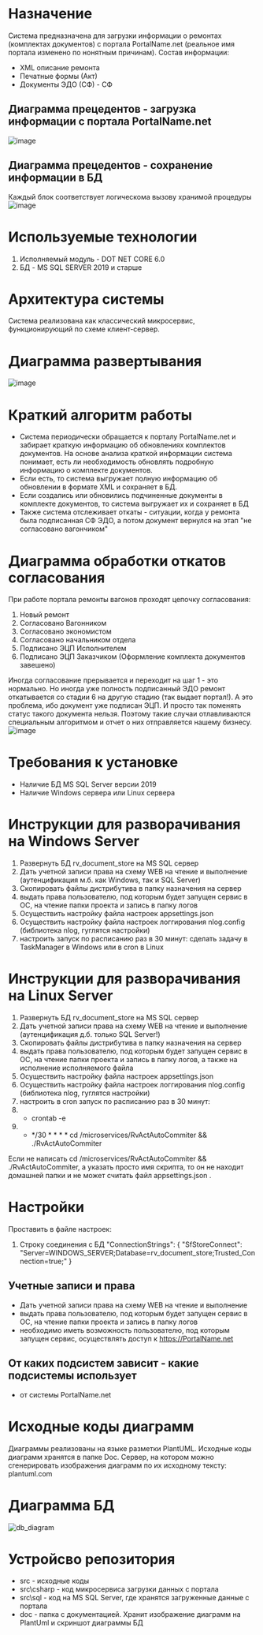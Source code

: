# Назначение
Система предназначена для загрузки информации о ремонтах (комплектах документов) с портала PortalName.net (реальное имя портала изменено по нонятным причинам).
Состав информации:
* XML описание ремонта
* Печатные формы (Акт)
* Документы ЭДО (СФ) - CФ

## Диаграмма прецедентов - загрузка информации с портала PortalName.net
![image](https://github.com/sansansan74/RvSfDownloadCore/assets/169544677/72b7bc0f-b2d1-44db-a43c-703c866c2f6f)
## Диаграмма прецедентов - сохранение информации в БД
Каждый блок соответствует логическома вызову хранимой процедуры
![image](https://github.com/sansansan74/RvSfDownloadCore/assets/169544677/c3d1a837-615e-46d6-937c-4d9a94c556a6)

# Используемые технологии
1. Исполняемый модуль - DOT NET CORE 6.0
2. БД - MS SQL SERVER 2019 и старше

# Архитектура системы
Система реализована как классический микросервис, функционирующий по схеме клиент-сервер.

# Диаграмма развертывания
![image](https://github.com/sansansan74/RvSfDownloadCore/assets/169544677/b2070da9-515d-4fc3-99af-2dce3000810b)


# Краткий алгоритм работы
* Система периодически обращается к порталу PortalName.net и забирает краткую информацию об обновлениях комплектов документов. На основе анализа краткой  информации система понимает, есть ли необходимость обновлять подробную информацию о комплекте документов.
* Если есть, то система выгружает полную информацию об обновлении в формате XML и сохраняет в БД.
* Если создались или обновились подчиненные документы в комплекте документов, то система выгружает их и сохраняет в БД
* Также система отслеживает откаты - ситуации, когда у ремонта была подписанная СФ ЭДО, а потом документ вернулся на этап "не согласовано вагончиком"

# Диаграмма обработки откатов согласования
При работе портала ремонты вагонов проходят цепочку согласования:
1. Новый ремонт
2. Согласовано Вагонником
3. Согласовано экономистом
4. Согласовано начальником отдела
5. Подписано ЭЦП Исполнителем
6. Подписано ЭЦП Заказчиком (Оформление комплекта документов завешено)
   
Иногда согласование прерывается и переходит на шаг 1 - это нормально. Но иногда уже полность подписанный ЭДО ремонт откатывается со стадии 6 на другую стадию (так выдает портал!). А это проблема, ибо документ уже подписан ЭЦП. И просто так поменять статус такого документа нельзя. Поэтому такие случаи отлавливаются специальным алгоритмом и  отчет о них отправляется нашему бизнесу.  
![image](https://github.com/sansansan74/RvSfDownloadCore/assets/169544677/a2cfbe17-746f-48d1-9014-b33b214a1feb)

# Требования к установке
* Наличие БД MS SQL Server версии 2019
* Наличие Windows сервера или Linux сервера

# Инструкции для разворачивания на Windows Server
1. Развернуть БД rv_document_store на MS SQL сервер
1. Дать учетной записи права на схему WEB на чтение и выполнение (аутенцификация м.б. как Windows, так и SQL Server)
1. Скопировать файлы дистрибутива в папку назначения на сервер
2. выдать права пользователю, под которым будет запущен сервис в ОС, на чтение папки проекта и запись в папку логов
3. Осуществить настройку файла настроек appsettings.json
4. Осуществить настройку файла настроек логгирования nlog.config (библиотека nlog, гуглятся настройки)
5. настроить запуск по расписанию раз в 30 минут: сделать задачу в TaskManager в Windows или в cron в Linux

# Инструкции для разворачивания на Linux Server
1. Развернуть БД rv_document_store на MS SQL сервер
1. Дать учетной записи права на схему WEB на чтение и выполнение (аутенцификация д.б. только SQL Server!)
1. Скопировать файлы дистрибутива в папку назначения на сервер
2. выдать права пользователю, под которым будет запущен сервис в ОС, на чтение папки проекта и запись в папку логов, а также на исполнение исполняемого файла
3. Осуществить настройку файла настроек appsettings.json
4. Осуществить настройку файла настроек логгирования nlog.config (библиотека nlog, гуглятся настройки)
5. настроить в cron запуск по расписанию раз в 30 минут:
6. - crontab -e
7. - */30 * * * * cd /microservices/RvActAutoCommiter && ./RvActAutoCommiter

Если не написать cd /microservices/RvActAutoCommiter && ./RvActAutoCommiter, а указать просто имя скрипта, то он не находит домашней папки и не может считать файл appsettings.json .

# Настройки
Проставить в файле настроек:
1. Строку соединения с БД
  "ConnectionStrings": {
    "SfStoreConnect": "Server=WINDOWS_SERVER;Database=rv_document_store;Trusted_Connection=true;"
    }
  
## Учетные записи и права

* Дать учетной записи права на схему WEB на чтение и выполнение
* выдать права пользователю, под которым будет запущен сервис в ОС, на чтение папки проекта и запись в папку логов
* необходимо иметь возможность пользователю, под которым запущен сервис, осуществлять доступ к https://PortalName.net

## От каких подсистем зависит - какие подсистемы использует
* от системы PortalName.net

# Исходные коды диаграмм
Диаграммы реализованы на языке разметки PlantUML. Исходные коды диаграмм хранятся в папке Doc. Сервер, на котором можно сгенерировать изображения диаграмм по их исходному тексту: plantuml.com

# Диаграмма БД
![db_diagram](https://github.com/sansansan74/RvSfDownloadCore/assets/169544677/267a576c-f611-40de-b1b3-0002b0b4041c)

# Устройсво репозитория
* src - исходные коды
* srс\csharp - код микросервиса загрузки данных с портала
* src\sql - код на MS SQL Server, где хранятся загруженные данные с портала
* doc - папка с документацией. Хранит изображение диаграмм на PlantUml и скриншот диаграммы БД
